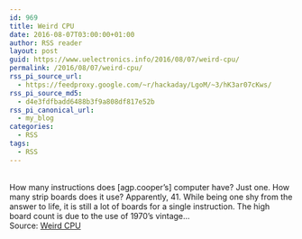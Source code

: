 ```yaml
---
id: 969
title: Weird CPU
date: 2016-08-07T03:00:00+01:00
author: RSS reader
layout: post
guid: https://www.uelectronics.info/2016/08/07/weird-cpu/
permalink: /2016/08/07/weird-cpu/
rss_pi_source_url:
  - https://feedproxy.google.com/~r/hackaday/LgoM/~3/hK3ar07cKws/
rss_pi_source_md5:
  - d4e3fdfbadd6488b3f9a808df817e52b
rss_pi_canonical_url:
  - my_blog
categories:
  - RSS
tags:
  - RSS
---
```

&#013;  
How many instructions does [agp.cooper’s] computer have? Just one. How many strip boards does it use? Apparently, 41. While being one shy from the answer to life, it is still a lot of boards for a single instruction. The high board count is due to the use of 1970’s vintage…&#013;  
Source: <a href="https://feedproxy.google.com/~r/hackaday/LgoM/~3/hK3ar07cKws/" target="_blank">Weird CPU</a>